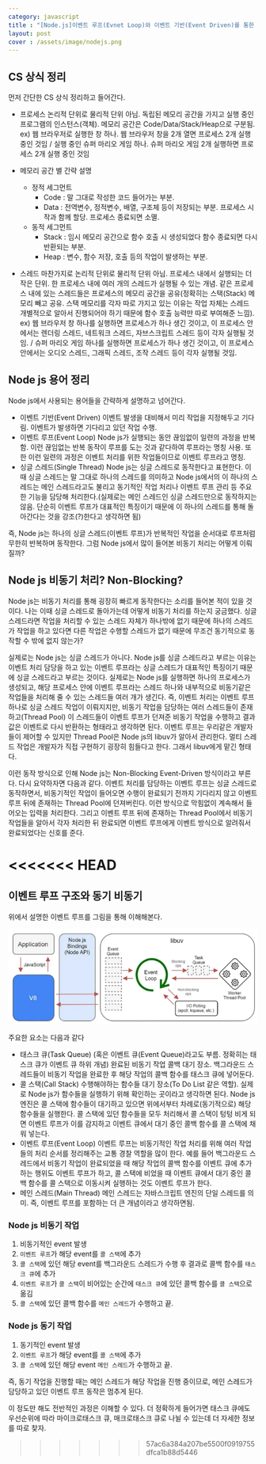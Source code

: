 ```yaml
---
category: javascript
title : "[Node.js]이벤트 루프(Evnet Loop)와 이벤트 기반(Event Driven)를 통한 Node.js 이해하기(프로세스/스레드/비동기)"
layout: post
cover : /assets/image/nodejs.png
---
```


## CS 상식 정리

먼저 간단한 CS 상식 정리하고 들어간다.

- 프로세스
    논리적 단위로 물리적 단위 아님. 독립된 메모리 공간을 가지고 실행 중인 프로그램의 인스턴스(객체). 메모리 공간은 Code/Data/Stack/Heap으로 구분됨.
    ex) 웹 브라우저로 실행한 창 하나. 웹 브라우저 창을 2개 열면 프로세스 2개 실행 중인 것임 / 실행 중인 슈퍼 마리오 게임 하나. 슈퍼 마리오 게임 2개 실행하면 프로세스 2개 실행 중인 것임

- 메모리 공간 별 간략 설명
    - 정적 세그먼트
        - Code : 말 그대로 작성한 코드 들어가는 부분.
        - Data : 전역변수, 정적변수, 배열, 구조체 등이 저장되는 부분. 프로세스 시작과 함께 할당. 프로세스 종료되면 소멸.
    - 동적 세그먼트
        - Stack : 임시 메모리 공간으로 함수 호출 시 생성되었다 함수 종료되면 다시 반환되는 부분.
        - Heap : 변수, 함수 저장, 호출 등의 작업이 발생하는 부분.
- 스레드
    마찬가지로 논리적 단위로 물리적 단위 아님. 프로세스 내에서 실행되는 더 작은 단위. 한 프로세스 내에 여러 개의 스레드가 실행될 수 있는 개념. 같은 프로세스 내에 있는 스레드들은 프로세스의 메모리 공간을 공유(정확히는 스택(Stack) 메모리 빼고 공유. 스택 메모리를 각자 따로 가지고 있는 이유는 작업 자체는 스레드 개별적으로 알아서 진행되어야 하기 때문에 함수 호출 능력만 따로 부여해준 느낌).
    ex) 웹 브라우저 창 하나를 실행하면 프로세스가 하나 생긴 것이고, 이 프로세스 안에서는 렌더링 스레드, 네트워크 스레드, 자브스크립트 스레드 등이 각자 실행될 것임. / 슈퍼 마리오 게임 하나를 실행하면 프로세스가 하나 생긴 것이고, 이 프로세스 안에서는 오디오 스레드, 그래픽 스레드, 조작 스레드 등이 각자 실행될 것임.

## Node js 용어 정리
Node js에서 사용되는 용어들을 간략하게 설명하고 넘어간다.

- 이벤트 기반(Event Driven)
    이벤트 발생을 대비해서 미리 작업을 지정해두고 기다림. 이벤트가 발생하면 기다리고 있던 작업 수행.
- 이벤트 루프(Event Loop)
    Node js가 실행되는 동안 끊임없이 일련의 과정을 반복함. 이런 끊임없는 반복 동작이 루프를 도는 것과 같다하여 루프라는 명칭 사용. 또한 이런 일련의 과정은 이벤트 처리를 위한 작업들이므로 이벤트 루프라고 명칭.
- 싱글 스레드(Single Thread)
    Node js는 싱글 스레드로 동작한다고 표현한다. 이때 싱글 스레드는 말 그대로 하나의 스레드를 의미하고 Node js에서의 이 하나의 스레드는 메인 스레드라고도 불리고 동기적인 작업 처리나 이벤트 루프 관리 등 주요한 기능을 담당해 처리한다.(실제로는 메인 스레드인 싱글 스레드만으로 동작하지는 않음. 단순히 이벤트 루프가 대표적인 특징이기 때문에 이 하나의 스레드를 통해 돌아간다는 것을 강조(?)한다고 생각하면 됨)


즉, Node js는 하나의 싱글 스레드(이벤트 루프)가 반복적인 작업을 순서대로 루프처럼 무한히 반복하며 동작한다. 그럼 Node js에서 많이 들어본 비동기 처리는 어떻게 이뤄질까?

## Node js 비동기 처리? Non-Blocking?

Node js는 비동기 처리를 통해 굉장히 빠르게 동작한다는 소리를 들어본 적이 있을 것이다. 나는 이때 싱글 스레드로 돌아가는데 어떻게 비동기 처리를 하는지 궁금했다. 싱글 스레드라면 작업을 처리할 수 있는 스레드 자체가 하나밖에 없기 때문에 하나의 스레드가 작업을 하고 있다면 다른 작업은 수행할 스레드가 없기 때문에 무조건 동기적으로 동작할 수 밖에 없지 않는가?

실제로는 Node js는 싱글 스레드가 아니다. Node js를 싱글 스레드라고 부르는 이유는 이벤트 처리 담당을 하고 있는 이벤트 루프라는 싱글 스레드가 대표적인 특징이기 때문에 싱글 스레드라고 부르는 것이다. 실제로는 Node js를 실행하면 하나의 프로세스가 생성되고, 해당 프로세스 안에 이벤트 루프라는 스레드 하나와 내부적으로 비동기같은 작업들을 처리해 줄 수 있는 스레드들 여러 개가 생긴다. 즉, 이벤트 처리는 이벤트 루프 하나로 싱글 스레드 작업이 이뤄지지만, 비동기 작업을 담당하는 여러 스레드들이 존재하고(Thread Pool) 이 스레드들이 이벤트 루프가 던져준 비동기 작업을 수행하고 결과값은 이벤트로 다시 반환하는 형태라고 생각하면 된다. 이벤트 루프는 우리같은 개발자들이 제어할 수 있지만 Thread Pool은 Node js의 libuv가 알아서 관리한다. 멀티 스레드 작업은 개발자가 직접 구현하기 굉장히 힘들다고 한다. 그래서 libuv에게 맡긴 형태다.

이런 동작 방식으로 인해 Node js는 Non-Blocking Event-Driven 방식이라고 부른다. 다시 요약하자면 다음과 같다. 이벤트 처리를 담당하는 이벤트 루프는 싱글 스레드로 동작하면서, 비동기적인 작업이 들어오면 수행이 완료되기 전까지 기다리지 않고 이벤트 루프 뒤에 존재하는 Thread Pool에 던져버린다. 이런 방식으로 막힘없이 계속해서 들어오는 입력을 처리한다. 그리고 이벤트 루프 뒤에 존재하는 Thread Pool에서 비동기 작업들을 알아서 각자 처리한 뒤 완료되면 이벤트 루프에게 이벤트 방식으로 알려줘서 완료되었다는 신호를 준다.

<<<<<<< HEAD
=======
## 이벤트 루프 구조와 동기 비동기

위에서 설명한 이벤트 루프를 그림을 통해 이해해본다.

![alt text](image-1.png)


주요한 요소는 다음과 같다

- 태스크 큐(Task Queue)
    (혹은 이벤트 큐(Event Queue)라고도 부름. 정확히는 태스크 큐가 이벤트 큐 하위 개념) 완료된 비동기 작업 콜백 대기 장소. 백그라운드 스레드들이 비동기 작업을 완료한 후 해당 작업의 콜백 함수를 태스크 큐에 넣어둔다.
- 콜 스택(Call Stack)
    수행해야하는 함수들 대기 장소(To Do List 같은 역할). 실제로 Node js가 함수들을 실행하기 위해 확인하는 곳이라고 생각하면 된다. Node js 엔진은 콜 스택에 함수들이 대기하고 있으면 위에서부터 차례로(동기적으로) 해당 함수들을 실행한다. 콜 스택에 있던 함수들을 모두 처리해서 콜 스택이 텅텅 비게 되면 이벤트 루프가 이를 감지하고 이벤트 큐에서 대기 중인 콜백 함수를 콜 스택에 채워 넣는다.
- 이벤트 루프(Event Loop)
    이벤트 루프는 비동기적인 작업 처리를 위해 여러 작업들의 처리 순서를 정리해주는 교통 경찰 역할을 많이 한다. 예를 들어 백그라운드 스레드에서 비동기 작업이 완료되었을 때 해당 작업의 콜백 함수를 이벤트 큐에 추가하는 행위도 이벤트 루프가 하고, 콜 스택에 비었을 때 이벤트 큐에서 대기 중인 콜백 함수를 콜 스택으로 이동시켜 실행하는 것도 이벤트 루프가 한다.
- 메인 스레드(Main Thread)
    메인 스레드는 자바스크립트 엔진의 단일 스레드를 의미. 즉, 이벤트 루프를 포함하는 더 큰 개념이라고 생각하면됨.

### Node js 비동기 작업
1. 비동기적인 event 발생
1. `이벤트 루프`가 해당 event를 `콜 스택`에 추가
1. `콜 스택`에 있던 해당 event를 백그라운드 스레드가 수행 후 결과로 콜백 함수를 `태스크 큐`에 추가
1. `이벤트 루프`가 `콜 스택`이 비어있는 순간에 `태스크 큐`에 있던 콜백 함수를 `콜 스택`으로 옮김
1. `콜 스택`에 있던 콜백 함수를 `메인 스레드`가 수행하고 끝.


### Node js 동기 작업
1. 동기적인 event 발생
1. `이벤트 루프`가 해당 event를 `콜 스택`에 추가
1. `콜 스택`에 있던 해당 event `메인 스레드`가 수행하고 끝.


즉, 동기 작업을 진행할 때는 메인 스레드가 해당 작업을 진행 중이므로, 메인 스레드가 담당하고 있던 이벤트 루프 동작은 멈추게 된다.




이 정도만 해도 전반적인 과정은 이해할 수 있다. 더 정확하게 들어가면 태스크 큐에도 우선순위에 따라 마이크로태스크 큐, 매크로태스크 큐로 나뉠 수 있는데 더 자세한 정보를 따로 찾자.




>>>>>>> 57ac6a384a207be5500f0919755dfca1b88d5446



